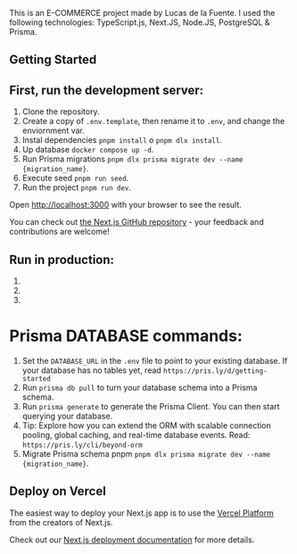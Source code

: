This is an E-COMMERCE project made by Lucas de la Fuente. I used the following technologies:
TypeScript.js, Next.JS, Node.JS, PostgreSQL & Prisma.


## Getting Started

## First, run the development server:

1. Clone the repository.
2. Create a copy of ```.env.template```, then rename it to ```.env```, and change the enviornment var.
3. Instal dependencies ```pnpm install``` o ```pnpm dlx install```.
4. Up database ```docker compose up -d```.
5. Run Prisma migrations ```pnpm dlx prisma migrate dev --name {migration_name}```.
6. Execute seed ```pnpm run seed```.
6. Run the project ```pnpm run dev```.


Open [http://localhost:3000](http://localhost:3000) with your browser to see the result.

You can check out [the Next.js GitHub repository](https://github.com/vercel/next.js) - your feedback and contributions are welcome!


## Run in production:
1. 
2. 
3. 

# Prisma DATABASE commands:
1. Set the ```DATABASE_URL``` in the ```.env``` file to point to your existing database. If your database has no tables yet, read ```https://pris.ly/d/getting-started```
2. Run ```prisma db pull``` to turn your database schema into a Prisma schema.
3. Run ```prisma generate``` to generate the Prisma Client. You can then start querying your database.
4. Tip: Explore how you can extend the ORM with scalable connection pooling, global caching, and real-time database events. Read: ```https://pris.ly/cli/beyond-orm```
5. Migrate Prisma schema pnpm ```pnpm dlx prisma migrate dev --name {migration_name}```.



## Deploy on Vercel

The easiest way to deploy your Next.js app is to use the [Vercel Platform](https://vercel.com/new?utm_medium=default-template&filter=next.js&utm_source=create-next-app&utm_campaign=create-next-app-readme) from the creators of Next.js.

Check out our [Next.js deployment documentation](https://nextjs.org/docs/app/building-your-application/deploying) for more details.
